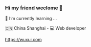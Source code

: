

### Hi my friend weclome 👋

🌱 I’m currently learning ...

🇨🇳 China Shanghai - 💻 Web developer

https://wuxui.com
